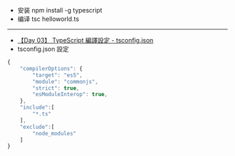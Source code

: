 - 安装 npm install -g typescript
- 编译 tsc helloworld.ts


------------------------------------------------------------------------
- [【Day 03】 TypeScript 編譯設定 - tsconfig.json](https://ithelp.ithome.com.tw/articles/10216636?sc=rss.iron)
- tsconfig.json 設定
```javascript
{
    "compilerOptions": {
        "target": "es5",  
        "module": "commonjs",
        "strict": true,    
        "esModuleInterop": true, 
    },
    "include":[
        "*.ts"
    ],
    "exclude":[
        "node_modules"
    ]
}
```
